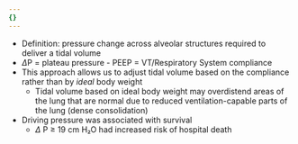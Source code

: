 ```yaml
---
{}
---
```

   
   
- Definition: pressure change across alveolar structures required to deliver a tidal volume   
- $\Delta$P = plateau pressure - PEEP = VT/Respiratory System compliance   
- This approach allows us to adjust tidal volume based on the compliance rather than by *ideal* body weight   
	- Tidal volume based on ideal body weight may overdistend areas of the lung that are normal due to reduced ventilation-capable parts of the lung (dense consolidation)   
- Driving pressure was associated with survival   
	- $\Delta$ P $\geq$ 19 cm H₂O had increased risk of hospital death